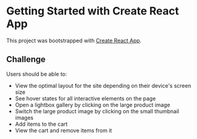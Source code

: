 # Getting Started with Create React App

This project was bootstrapped with [Create React App](https://github.com/facebook/create-react-app).

## Challenge
Users should be able to:
- View the optimal layout for the site depending on their device's screen size
- See hover states for all interactive elements on the page
- Open a lightbox gallery by clicking on the large product image
- Switch the large product image by clicking on the small thumbnail images
- Add items to the cart
- View the cart and remove items from it